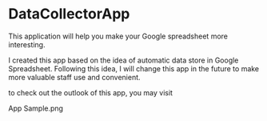 # DataCollectorApp
This application will help you make your Google spreadsheet more interesting.

I created this app based on the idea of automatic data store in Google Spreadsheet. Following this idea, I will change this app in the future to make more valuable staff use and convenient.


to check out the outlook of this app, you may visit

App Sample.png
